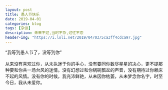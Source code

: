 ```yaml
---
layout: post
title: 愚人节快乐
date: 2019-04-01
categories: blog
tags: [杂谈]
description: 未来不迎,当时不杂,过往不恋
header-img: "https://i.loli.net/2019/04/03/5ca3ff4cdca97.jpg"
---
```




“我等到愚人节了，没等到你”<br><br>
从来没有喜欢过你，从未执迷于你的手心，没有要同你数尽星星的决心，更不提那种要和你共一场台风的迷情。没有幻想过和你锅碗瓢盆的声音，没有期待过你赖床不起的风情。没有你的时候，我充沛鲜艳，从未因你枯萎，从未梦念你名字，时至今日，我从未爱你。 ​




